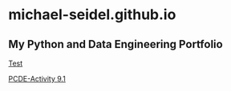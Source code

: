 # michael-seidel.github.io

## My Python and Data Engineering Portfolio

<a href="https://theregister.com"> Test </a>


<a href="https://github.com/michael-seidel/PCDE-Activity-9.1"> PCDE-Activity 9.1 </a>
